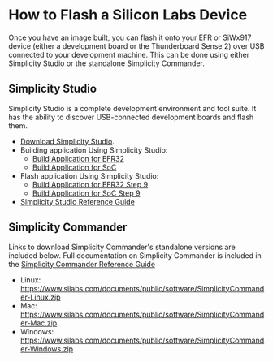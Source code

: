 # How to Flash a Silicon Labs Device

Once you have an image built, you can flash it onto your EFR or SiWx917 device (either a development board or the Thunderboard Sense 2) over USB connected to your development machine. This can be done using either Simplicity Studio or the standalone Simplicity Commander.

## Simplicity Studio

Simplicity Studio is a complete development environment and tool suite. It has the ability to discover USB-connected development boards and flash them.

- [Download Simplicity Studio](https://www.silabs.com/developers/simplicity-studio).
- Building application Using Simplicity Studio:
  - [Build Application for EFR32](/matter/<docspace-docleaf-version>/matter-wifi-run-demo/build-efx32-application-using-studio)
  - [Build Application for SoC](/matter/<docspace-docleaf-version>/matter-wifi-run-demo/build-soc-application-using-studio)
- Flash application Using Simplicity Studio:
  - [Build Application for EFR32 Step 9](/matter/<docspace-docleaf-version>/matter-wifi-run-demo/build-efx32-application-using-studio)
  - [Build Application for SoC Step 9](/matter/<docspace-docleaf-version>/matter-wifi-run-demo/build-soc-application-using-studio)
- [Simplicity Studio Reference Guide](https://docs.silabs.com/simplicity-studio-5-users-guide/latest/ss-5-users-guide-building-and-flashing/flashing)

## Simplicity Commander

Links to download Simplicity Commander's standalone versions are included below. Full documentation on Simplicity Commander is included in the [Simplicity Commander Reference Guide](https://www.silabs.com/documents/public/user-guides/ug162-simplicity-commander-reference-guide.pdf)

- Linux: https://www.silabs.com/documents/public/software/SimplicityCommander-Linux.zip
- Mac: https://www.silabs.com/documents/public/software/SimplicityCommander-Mac.zip
- Windows: https://www.silabs.com/documents/public/software/SimplicityCommander-Windows.zip
